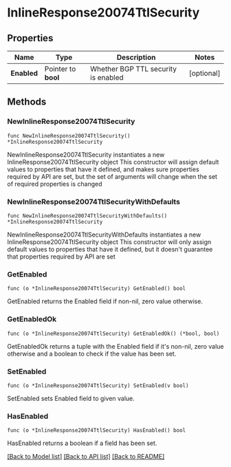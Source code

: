 # InlineResponse20074TtlSecurity

## Properties

Name | Type | Description | Notes
------------ | ------------- | ------------- | -------------
**Enabled** | Pointer to **bool** | Whether BGP TTL security is enabled | [optional] 

## Methods

### NewInlineResponse20074TtlSecurity

`func NewInlineResponse20074TtlSecurity() *InlineResponse20074TtlSecurity`

NewInlineResponse20074TtlSecurity instantiates a new InlineResponse20074TtlSecurity object
This constructor will assign default values to properties that have it defined,
and makes sure properties required by API are set, but the set of arguments
will change when the set of required properties is changed

### NewInlineResponse20074TtlSecurityWithDefaults

`func NewInlineResponse20074TtlSecurityWithDefaults() *InlineResponse20074TtlSecurity`

NewInlineResponse20074TtlSecurityWithDefaults instantiates a new InlineResponse20074TtlSecurity object
This constructor will only assign default values to properties that have it defined,
but it doesn't guarantee that properties required by API are set

### GetEnabled

`func (o *InlineResponse20074TtlSecurity) GetEnabled() bool`

GetEnabled returns the Enabled field if non-nil, zero value otherwise.

### GetEnabledOk

`func (o *InlineResponse20074TtlSecurity) GetEnabledOk() (*bool, bool)`

GetEnabledOk returns a tuple with the Enabled field if it's non-nil, zero value otherwise
and a boolean to check if the value has been set.

### SetEnabled

`func (o *InlineResponse20074TtlSecurity) SetEnabled(v bool)`

SetEnabled sets Enabled field to given value.

### HasEnabled

`func (o *InlineResponse20074TtlSecurity) HasEnabled() bool`

HasEnabled returns a boolean if a field has been set.


[[Back to Model list]](../README.md#documentation-for-models) [[Back to API list]](../README.md#documentation-for-api-endpoints) [[Back to README]](../README.md)


